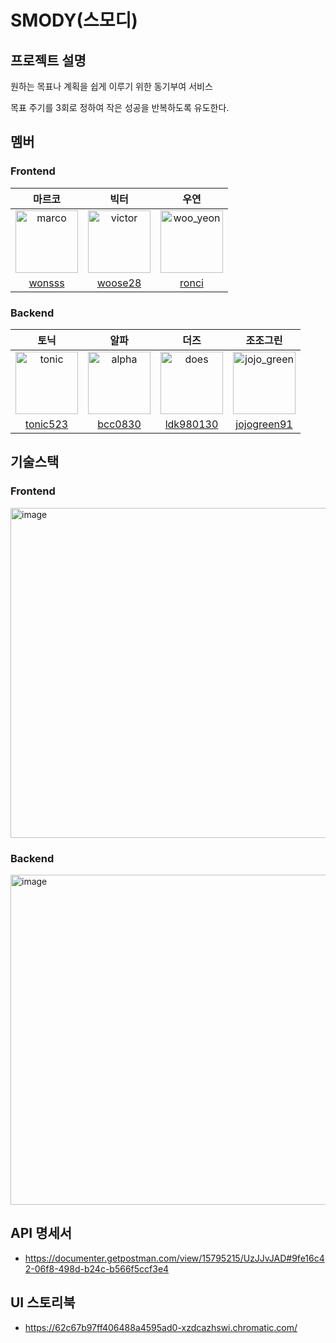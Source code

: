 # SMODY(스모디)


## 프로젝트 설명

원하는 목표나 계획을 쉽게 이루기 위한 동기부여 서비스

목표 주기를 3회로 정하여 작은 성공을 반복하도록 유도한다.

## 멤버

### Frontend

|마르코|빅터|우연|
|:---:|:--:|:--:|
|<img src="https://avatars.githubusercontent.com/u/59413128?v=4" alt="marco" width="100" height="100">|<img src="https://avatars.githubusercontent.com/u/52148907?v=4" alt="victor" width="100" height="100">|<img src="https://avatars.githubusercontent.com/u/70249108?v=4" alt="woo_yeon" width="100" height="100">|
|[wonsss](https://github.com/wonsss)|[woose28](https://github.com/woose28)|[ronci](https://github.com/ronci)|

### Backend

|토닉|알파|더즈|조조그린|
|:--:|:--:|:--:|:----:|
|<img src="https://avatars.githubusercontent.com/u/59171113?v=4" alt="tonic" width="100" height="100">|<img src="https://avatars.githubusercontent.com/u/50986686?v=4" alt="alpha" width="100" height="100">|<img src="https://avatars.githubusercontent.com/u/78652144?v=4" alt="does" width="100" height="100">|<img src="https://avatars.githubusercontent.com/u/82805588?v=4" alt="jojo_green" width="100" height="100">|
|[tonic523](https://github.com/tonic523)|[bcc0830](https://github.com/bcc0830)|[ldk980130](https://github.com/ldk980130)|[jojogreen91](https://github.com/jojogreen91)|

## 기술스택

### Frontend
<img width="528" alt="image" src="https://user-images.githubusercontent.com/59413128/178104342-91963cf6-a01d-4815-9adc-11980fba8980.png">

### Backend
<img width="528" alt="image" src="https://user-images.githubusercontent.com/59413128/178104351-bd987c2e-2872-4d34-a670-6d2f6e21bf9a.png">

## API 명세서

- https://documenter.getpostman.com/view/15795215/UzJJvJAD#9fe16c42-06f8-498d-b24c-b566f5ccf3e4

## UI 스토리북

- https://62c67b97ff406488a4595ad0-xzdcazhswi.chromatic.com/
